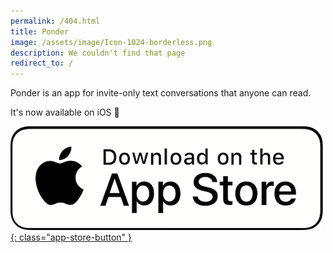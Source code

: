 ```yaml
---
permalink: /404.html
title: Ponder
image: /assets/image/Icon-1024-borderless.png
description: We couldn't find that page
redirect_to: /
---
```


[comment]: # (Duplicate the home page in the event that the user is not redirected as intended)

Ponder is an app for invite-only text conversations that anyone can read.

It's now available on iOS 🥳


[![App Store Download](/assets/image/apple-app-store-button.png){: class="app-store-button" }](https://apps.apple.com/us/app/ponder-invite-only-convos/id1564974290)

